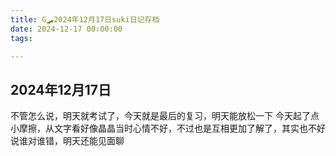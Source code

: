 ```yaml
---
title: G🛹2024年12月17日suki日记存档
date: 2024-12-17 00:00:00
tags:

---
```


## 2024年12月17日
不管怎么说，明天就考试了，今天就是最后的复习，明天能放松一下
今天起了点小摩擦，从文字看好像晶晶当时心情不好，不过也是互相更加了解了，其实也不好说谁对谁错，明天还能见面聊